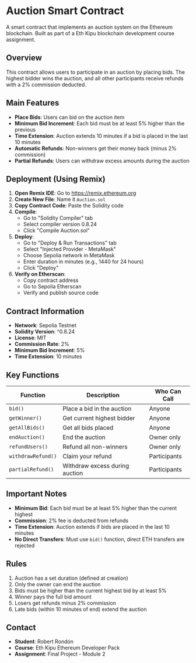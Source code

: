 # Auction Smart Contract

A smart contract that implements an auction system on the Ethereum blockchain. Built as part of a Eth Kipu blockchain development course assignment.

## Overview

This contract allows users to participate in an auction by placing bids. The highest bidder wins the auction, and all other participants receive refunds with a 2% commission deducted.

## Main Features

- **Place Bids**: Users can bid on the auction item
- **Minimum Bid Increment**: Each bid must be at least 5% higher than the previous
- **Time Extension**: Auction extends 10 minutes if a bid is placed in the last 10 minutes
- **Automatic Refunds**: Non-winners get their money back (minus 2% commission)
- **Partial Refunds**: Users can withdraw excess amounts during the auction

## Deployment (Using Remix)

1. **Open Remix IDE**: Go to https://remix.ethereum.org
2. **Create New File**: Name it `Auction.sol`
3. **Copy Contract Code**: Paste the Solidity code
4. **Compile**:
   - Go to "Solidity Compiler" tab
   - Select compiler version 0.8.24
   - Click "Compile Auction.sol"
5. **Deploy**:
   - Go to "Deploy & Run Transactions" tab
   - Select "Injected Provider - MetaMask"
   - Choose Sepolia network in MetaMask
   - Enter duration in minutes (e.g., 1440 for 24 hours)
   - Click "Deploy"
6. **Verify on Etherscan**:
   - Copy contract address
   - Go to Sepolia Etherscan
   - Verify and publish source code

## Contract Information

- **Network**: Sepolia Testnet
- **Solidity Version**: ^0.8.24
- **License**: MIT
- **Commission Rate**: 2%
- **Minimum Bid Increment**: 5%
- **Time Extension**: 10 minutes

## Key Functions

| Function           | Description                    | Who Can Call |
| ------------------ | ------------------------------ | ------------ |
| `bid()`            | Place a bid in the auction     | Anyone       |
| `getWinner()`      | Get current highest bidder     | Anyone       |
| `getAllBids()`     | Get all bids placed            | Anyone       |
| `endAuction()`     | End the auction                | Owner only   |
| `refundUsers()`    | Refund all non-winners         | Owner only   |
| `withdrawRefund()` | Claim your refund              | Participants |
| `partialRefund()`  | Withdraw excess during auction | Participants |

## Important Notes

- **Minimum Bid**: Each bid must be at least 5% higher than the current highest
- **Commission**: 2% fee is deducted from refunds
- **Time Extension**: Auction extends if bids are placed in the last 10 minutes
- **No Direct Transfers**: Must use `bid()` function, direct ETH transfers are rejected

## Rules

1. Auction has a set duration (defined at creation)
2. Only the owner can end the auction
3. Bids must be higher than the current highest bid by at least 5%
4. Winner pays the full bid amount
5. Losers get refunds minus 2% commission
6. Late bids (within 10 minutes of end) extend the auction

## Contact

- **Student**: Robert Rondón
- **Course**: Eth Kipu Ethereum Developer Pack
- **Assignment**: Final Project - Module 2
